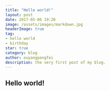 ```yaml
---
title: "Hello world!"
layout: post
date: 2017-05-06 19:20
image: /assets/images/markdown.jpg
headerImage: true
tag:
- hello world
- birthday
star: true
category: blog
author: ouyangpengfei
description: the very first post of my blog.
---
```


## Hello world!

